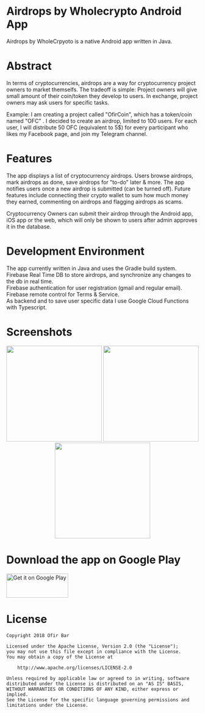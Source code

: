 # Airdrops by Wholecrypto Android App

Airdrops by WholeCrpyoto is a native Android app written in Java.

# Abstract
In terms of cryptocurrencies, airdrops are a way for cryptocurrency project owners to market themselfs. The tradeoff is simple:
Project owners will give small amount of their coin/token they develop to users.
In exchange, project owners may ask users for specific tasks.

Example: I am creating a project called "OfirCoin", which has a token/coin named "OFC" .
I decided to create an airdrop, limited to 100 users. For each user, I will distribute 50 OFC (equivalent to 5$) for every participant who likes my Facebook page, and join my Telegram channel.

# Features
The app displays a list of cryptocurrency airdrops. Users browse airdrops, mark airdrops as done, save airdrops for "to-do" later & more. The app notifies users once a new airdrop is submitted (can be turned off).
Future features include connecting their crypto wallet to sum how much money they earned, commenting on airdrops and flagging airdrops as scams.

Cryptocurrency Owners can submit their airdrop through the Android app, iOS app or the web, which will only be shown to users after admin approves it in the database.


# Development Environment
The app currently written in Java and uses the Gradle build system. </br>
Firebase Real Time DB to store airdrops, and synchronize any changes to the db in real time.</br>
Firebase authentication for user registration (gmail and regular email).</br>
Firebase remote control for Terms & Service.</br>
As backend and to save user specific data I use Google Cloud Functions with Typescript.

# Screenshots

<div align="center">
    <img src="https://i.imgur.com/QFudc6o.png" width="250px"</img>
    <img src="https://i.imgur.com/lT5wvl3.png" width="250px"</img>
    <img src="https://i.imgur.com/mwj0mm9.png" width="250px"</img> 
</div>


# Download the app on Google Play

<a href='https://play.google.com/store/apps/details?id=com.wholecrypto.airdrops&rdid=com.wholecrypto.airdrops&pcampaignid=MKT-Other-global-all-co-prtnr-py-PartBadge-Mar2515-1'><img alt='Get it on Google Play' src='https://play.google.com/intl/en_us/badges/images/generic/en_badge_web_generic.png' height = "63" width = "162" /></a>


# License
```
Copyright 2018 Ofir Bar

Licensed under the Apache License, Version 2.0 (the "License");
you may not use this file except in compliance with the License.
You may obtain a copy of the License at

    http://www.apache.org/licenses/LICENSE-2.0

Unless required by applicable law or agreed to in writing, software
distributed under the License is distributed on an "AS IS" BASIS,
WITHOUT WARRANTIES OR CONDITIONS OF ANY KIND, either express or implied.
See the License for the specific language governing permissions and
limitations under the License.
```
